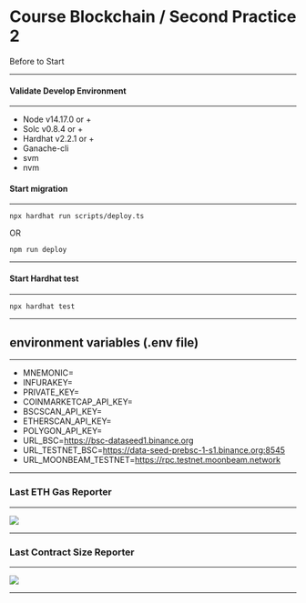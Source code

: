 # Course Blockchain / Second Practice 2

Before to Start

---

#### Validate Develop Environment

---

- Node v14.17.0 or +
- Solc v0.8.4 or +
- Hardhat v2.2.1 or +
- Ganache-cli
- svm
- nvm

#### Start migration

---
```
npx hardhat run scripts/deploy.ts
```
OR
```
npm run deploy
```
---
#### Start Hardhat test
---

```
npx hardhat test
```
---
## environment variables (.env file)
---

- MNEMONIC=
- INFURAKEY=
- PRIVATE_KEY=
- COINMARKETCAP_API_KEY=
- BSCSCAN_API_KEY=
- ETHERSCAN_API_KEY=
- POLYGON_API_KEY=
- URL_BSC=https://bsc-dataseed1.binance.org
- URL_TESTNET_BSC=https://data-seed-prebsc-1-s1.binance.org:8545
- URL_MOONBEAM_TESTNET=https://rpc.testnet.moonbeam.network

---
### Last ETH Gas Reporter

---


![](./gasreporter.png)

---

### Last Contract Size Reporter

---
![](./sizereporter.png)

---
